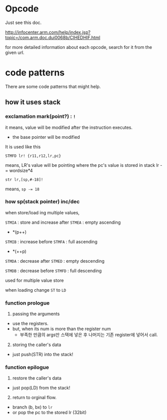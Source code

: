 # Opcode

Just see this doc.

http://infocenter.arm.com/help/index.jsp?topic=/com.arm.doc.dui0068b/CIHEDHIF.html

for more detailed information about each opcode, search for it from the given url.

# code patterns

There are some code patterns that might help.

## how it uses stack

### exclamation mark(point?) : `!`

it means, value will be modified after the instruction executes.
- the base pointer will be modified

It is used like this
```
STMFD lr! {r11,r12,lr,pc}
```
means, LR's value will be pointing where the pc's value is stored in stack 
lr -= wordsize*4

```
str lr,[sp,#-18]!
```
means, `sp -= 18`

### how sp(stack pointer) inc/dec

when store/load ing multiple values,

`STMIA` : store and increase after
`STMEA` : empty ascending
- *(p++)

`STMIB` : increase before
`STMFA` : full ascending
- *(++p)

`STMDA` : decrease after
`STMED` : empty descending

`STMDB` : decrease before
`STMFD` : full descending

used for multiple value store

when loading change `ST` to `LD`

### function prologue

1. passing the arguments 
- use the registers.
- but, when its num is more than the register num
  - 부족한 만큼의 args만 스택에 넣은 후 나머지는 기존 register에 넣어서 call.
2. storing the caller's data
- just push(STR) into the stack!

### function epilogue

1. restore the caller's data
- just pop(LD) from the stack!
2. return to orginal flow.
- branch (b, bx) to `lr`
- or pop the pc to the stored lr (32bit)
